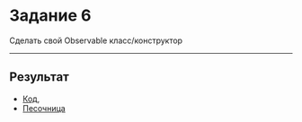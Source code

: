# Задание 6

Сделать свой Observable класс/конструктор

___

## Результат

- [Код](), 
- [Песочница](http://jsbin.com/pokozap/edit?js,console,output)